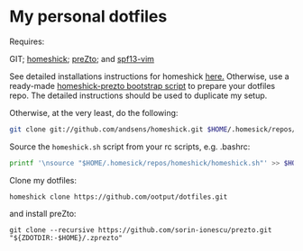 My personal dotfiles
====================

Requires:

GIT; [homeshick](https://github.com/andsens/homeshick); [preZto](https://github.com/sorin-ionescu/prezto); and [spf13-vim](https://github.com/spf13/spf13-vim)

See detailed installations instructions for homeshick [here.](https://github.com/andsens/homeshick/wiki/Installation)
Otherwise, use a ready-made [homeshick-prezto bootstrap script](https://github.com/mrmachine/homeshick-prezto) to prepare your dotfiles repo. The detailed instructions should be used to duplicate my setup.

Otherwise, at the very least, do the following:
```sh
git clone git://github.com/andsens/homeshick.git $HOME/.homesick/repos/homeshick
```
Source the `homeshick.sh` script from your rc scripts, e.g. .bashrc:
```sh
printf '\nsource "$HOME/.homesick/repos/homeshick/homeshick.sh"' >> $HOME/.bashrc
```

Clone my dotfiles:
```
homeshick clone https://github.com/ootput/dotfiles.git
```

and install preZto:

```
git clone --recursive https://github.com/sorin-ionescu/prezto.git "${ZDOTDIR:-$HOME}/.zprezto"
```
